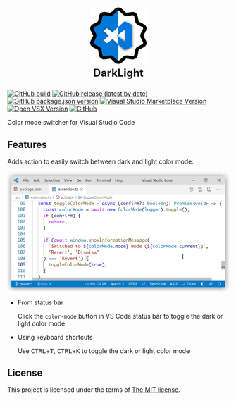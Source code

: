 <h1><p align="center" style="font-size:1.5rem;font-weight:normal"><img src="images/icon.png" alt="VS Code DarkLight" width="128" height=128" /><br /><strong>DarkLight</strong></p></h1>

[![GitHub build](https://github.com/IronGeek/vscode-darklight/workflows/Build/badge.svg)](https://github.com/IronGeek/vscode-darklight/actions/workflows/build.yml)
[![GitHub release (latest by date)](https://img.shields.io/github/v/release/IronGeek/vscode-darklight?logo=github)](https://github.com/IronGeek/vscode-darklight/releases/latest)
[![GitHub package.json version](https://img.shields.io/github/package-json/v/IronGeek/vscode-darklight?logo=github)](https://github.com/IronGeek/vscode-darklight)
[![Visual Studio Marketplace Version](https://img.shields.io/visual-studio-marketplace/v/IronGeek.vscode-darklight?label=VS%20Marketplace&logo=visual-studio-code)](https://marketplace.visualstudio.com/items?itemName=IronGeek.vscode-darklight)
[![Open VSX Version](https://img.shields.io/open-vsx/v/IronGeek/vscode-darklight)](https://open-vsx.org/extension/IronGeek/vscode-darklight)
[![GitHub](https://img.shields.io/github/license/IronGeek/vscode-darklight)](LICENSE)

Color mode switcher for Visual Studio Code


## Features

Adds action to easily switch between dark and light color mode:

![feature](images/feature.gif)

- From status bar

  Click the `color-mode` button in VS Code status bar to toggle the dark or light color mode  

- Using keyboard shortcuts

  Use <kbd>CTRL</kbd>+<kbd>T</kbd>, <kbd>CTRL</kbd>+<kbd>K</kbd> to toggle the dark or light color mode


## License

This project is licensed under the terms of [The MIT license](LICENSE).
